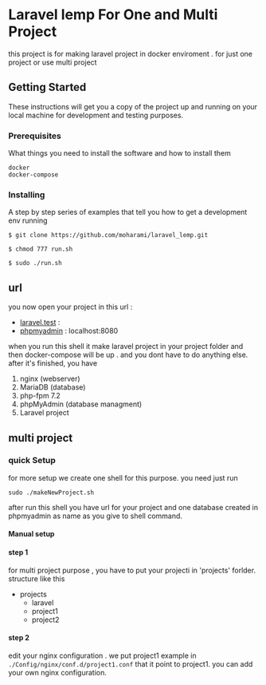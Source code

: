 # Laravel lemp For One and Multi Project

this project is for making laravel project in docker enviroment . for just one project or use multi project

## Getting Started

These instructions will get you a copy of the project up and running on your local machine for development and testing purposes.

### Prerequisites

What things you need to install the software and how to install them

```
docker 
docker-compose

```

### Installing

A step by step series of examples that tell you how to get a development env running

` $ git clone https://github.com/moharami/laravel_lemp.git `

` $ chmod 777 run.sh `

`$ sudo ./run.sh`




## url

you now open your project in this url : 

* [laravel.test](http://laravel.test/) : 
* [phpmyadmin](http://localhost:8080/) : localhost:8080


when you run this shell it make laravel project in your project folder and then docker-compose will be up . and you dont have to do anything else.
after it's finished, you have 
1. nginx  (webserver)
2. MariaDB (database)
3. php-fpm 7.2
3. phpMyAdmin (database managment)
4. Laravel project


## multi project

### quick Setup
for more setup we create one shell for this purpose. you need just run 

`sudo ./makeNewProject.sh`

after run this shell you have url for your project and one database created in phpmyadmin as name as you give to shell command.



#### Manual setup 


#### step 1
for multi project purpose , you have to put your projecti in 'projects' forlder. structure like this



+ projects
    - laravel
    - project1
    - project2


#### step 2
edit your nginx configuration . we put project1 example in `./Config/nginx/conf.d/project1.conf` that it point to project1. you can add your own nginx configuration.
